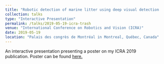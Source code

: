```yaml
---
title: "Robotic detection of marine litter using deep visual detection models""
collection: talks
type: "Interactive Presentation"
permalink: /talks/2019-05-19-icra-trash
venue: "International Conference on Robotics and Vision (ICRA)"
date: 2019-05-19
location: "Palais des congrès de Montréal in Montreal, Québec, Canada"
---
```

An interactive presentation presenting a poster on my ICRA 2019 publication. Poster can be found [here.](https://fultonms.github.io/files/talks/rcvm_icra_2019_poster.pdf)
